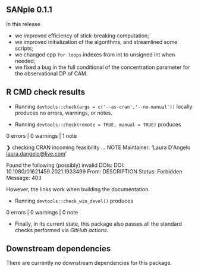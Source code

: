 ## SANple 0.1.1

In this release

* we improved efficiency of stick-breaking computation;
* we improved initialization of the algorithms, and streamlined some scripts;
* we changed cpp `for loops` indexes from int to unsigned int when needed;
* we fixed a bug in the full conditional of the concentration parameter for the observational DP of CAM.


## R CMD check results

- Running `devtools::check(args = c('--as-cran','--no-manual'))` locally produces no errors, warnings, or notes.

- Running `devtools::check(remote = TRUE, manual = TRUE)` produces

0 errors | 0 warnings | 1 note

❯ checking CRAN incoming feasibility ... NOTE
  Maintainer: ‘Laura D'Angelo <laura.dangelo@live.com>’
  
  Found the following (possibly) invalid DOIs:
    DOI: 10.1080/01621459.2021.1933499
      From: DESCRIPTION
      Status: Forbidden
      Message: 403
      
However, the links work when building the documentation.

- Running `devtools::check_win_devel()` produces

0 errors | 0 warnings | 0 note

- Finally, in its current state, this package also passes all the standard checks performed via *GitHub actions*.

## Downstream dependencies

There are currently no downstream dependencies for this package.
